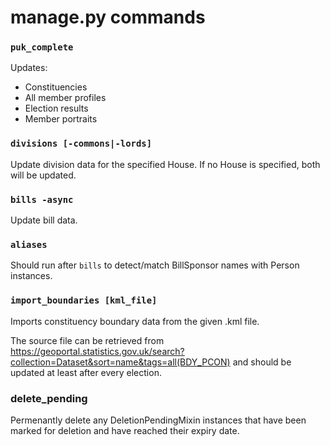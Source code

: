 # manage.py commands

### `puk_complete`

Updates:

- Constituencies
- All member profiles
- Election results
- Member portraits


### `divisions [-commons|-lords]`

Update division data for the specified House. If no House is specified, both will be updated.


### `bills -async`

Update bill data.


### `aliases`

Should run after `bills` to detect/match BillSponsor names with Person instances.


### `import_boundaries [kml_file]`

Imports constituency boundary data from the given .kml file.

The source file can be retrieved from https://geoportal.statistics.gov.uk/search?collection=Dataset&sort=name&tags=all(BDY_PCON)
and should be updated at least after every election.



### delete_pending

Permenantly delete any DeletionPendingMixin instances that have been marked for
deletion and have reached their expiry date.
